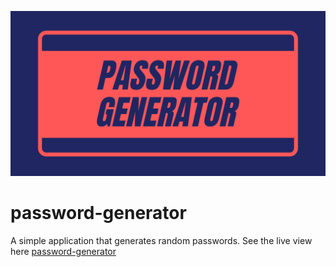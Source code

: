 ![cover](gh/cover.png)

# password-generator
A simple application that generates random passwords.
See the live view here [password-generator](https://kamil-siwiec.github.io/password-generator/)
